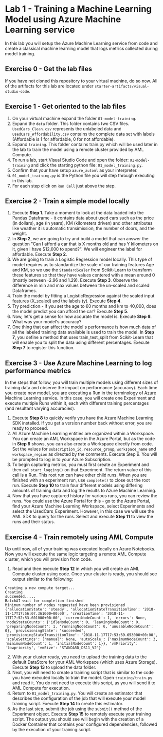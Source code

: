 # Lab 1 - Training a Machine Learning Model using Azure Machine Learning service

In this lab you will setup the Azure Machine Learning service from code and create a classical machine learning model that logs metrics collected during model training.

## Exercise 0 - Get the lab files
If you have not cloned this repository to your virtual machine, do so now. All of the artifacts for this lab are located under `starter-artifacts/visual-studio-code`.

## Exercise 1 - Get oriented to the lab files

1. On your virtual machine expand the folder `01-model-training`.
2. Expand the `data` folder. This folder contains two CSV files. `UsedCars_Clean.csv` represents the unlabeled data and `UsedCars_Affordability.csv` contains the complete data set with labels (Affordable is 1 for affordable, 0 for not affordable).
3. Expand `training`. This folder contains train.py which will be used later in the lab to train the model using a remote cluster provided by AML Compute.
4. To run a lab, start Visual Studio Code and open the folder: `01-model-training` and click the starting python file: `01_model_training.py`.
5. Confirm that your have setup `azure_automl` as your interpreter.
6. `01_model_training.py` is the Python file you will step through executing in this lab.
7. For each step click on `Run Cell` just above the step.

## Exercise 2 - Train a simple model locally
1. Execute **Step 1**. Take a moment to look at the data loaded into the Pandas Dataframe - it contains data about used cars such as the price (in dollars), age (in years), KM (kilometers driven) and other attributes like weather it is automatic transimission, the number of doors, and the weight.<br/>
2. In **Step 2**, we are going to try and build a model that can answer the question "Can I afford a car that is X months old and has Y kilometers on it, given I have $12,000 to spend?". We will engineer the label for affordable. Execute **Step 2**.<br/>
3. We are going to train a Logistic Regression model locally. This type of model requires us to standardize the scale of our training features Age and KM, so we use the `StandardScaler` from Scikit-Learn to transform these features so that they have values centered with a mean around 0 (mostly between -2.96 and 1.29). Execute **Step 3**. Observe the difference in min and max values between the un-scaled and scaled Dataframes.<br/>
4. Train the model by fitting a LogisticRegression against the scaled input features (X_scaled) and the labels (y). Execute **Step 4**.<br/>
5. Try prediction - if you set the age to 60 months and km to 40,000, does the model predict you can afford the car? Execute **Step 5**.<br/>
6. Now, let's get a sense for how accurate the model is. Execute **Step 6**. What was your model's accuracy?<br/>
7. One thing that can affect the model's performance is how much data of all the labeled training data available is used to train the model. In **Step 7**, you define a method that uses train_test_split from Scikit-Learn that will enable you to split the data using different percentages. Execute **Step 7** to register this function.

## Exercise 3 - Use Azure Machine Learning to log performance metrics
In the steps that follow, you will train multiple models using different sizes of training data and observe the impact on performance (accuracy). Each time you create new model, you are executing a Run in the terminology of Azure Machine Learning service. In this case, you will create one Experiment and execute multiple Runs within it, each with different training percentages (and resultant varying accuracies).

1. Execute **Step 8** to quickly verify you have the Azure Machine Learning SDK installed. If you get a version number back without error, you are ready to proceed.<br/>
2. All Azure Machine Learning entities are organized within a Workspace. You can create an AML Workspace in the Azure Portal, but as the code in **Step 9** shows, you can also create a Workspace directly from code. Set the values for `subscription_id`, `resource_group`, `workspace_name` and `workspace_region` as directed by the comments. Execute Step 9. You will be prompted to log in to your Azure Subscription.<br/>
3. To begin capturing metrics, you must first create an Experiment and then call `start_logging()` on that Experiment. The return value of this call is a Run. This root run can have other child runs. When you are finished with an experiment run, use `complete()` to close out the root run. Execute **Step 10** to train four different models using differing amounts of training data and log the results to Azure Machine Learning.<br/>
4. Now that you have captured history for various runs, you can review the runs. You could use the Azure Portal for this - go to the Azure Portal, find your Azure Machine Learning Workspace, select Experiments and select the UsedCars_Experiment. However, in this case we will use the AML SDK to query for the runs. Select and execute **Step 11** to view the runs and their status.

## Exercise 4 - Train remotely using AML Compute
Up until now, all of your training was executed locally on Azure Notebooks. Now you will execute the same logic targeting a remote AML Compute cluster, which you will provision from code.

1. Read and then execute **Step 12** in which you will create an AML Compute cluster using code. Once your cluster is ready, you should see output similar to the following:
```
Creating a new compute target...
Creating
succeeded.....
BatchAI wait for completion finished
Minimum number of nodes requested have been provisioned
{'allocationState': 'steady', 'allocationStateTransitionTime': '2018-11-17T17:56:07.361000+00:00', 'creationTime': '2018-11-17T17:52:53.601000+00:00', 'currentNodeCount': 1, 'errors': None, 'nodeStateCounts': {'idleNodeCount': 0, 'leavingNodeCount': 0, 'preparingNodeCount': 1, 'runningNodeCount': 0, 'unusableNodeCount': 0}, 'provisioningState': 'succeeded', 'provisioningStateTransitionTime': '2018-11-17T17:53:59.653000+00:00', 'scaleSettings': {'manual': None, 'autoScale': {'maximumNodeCount': 3, 'minimumNodeCount': 1, 'initialNodeCount': 1}}, 'vmPriority': 'lowpriority', 'vmSize': 'STANDARD_DS11_V2'}

```

2. With your cluster ready, you need to upload the training data to the default DataStore for your AML Workspace (which uses Azure Storage). Execute **Step 13** to upload the data folder.<br/>
3. Next, you will need to create a training script that is similar to the code you have executed locally to train the model. Open `training/train.py` and read it. You do not need to execute this script, as you will send it to AML Compute for execution.<br/>
4. Return to `01_model_training.py`. You will create an estimator that describes the configuration of the job that will execute your model training script. Execute **Step 14** to create this estimator.<br/>
5. As the last step, submit the job using the `submit()` method of the Experiment object. Execute **Step 15** to remotely execute your training script. The output you should see will begin with the creation of a Docker Container that contains your configured dependencies, followed by the execution of your training script.
